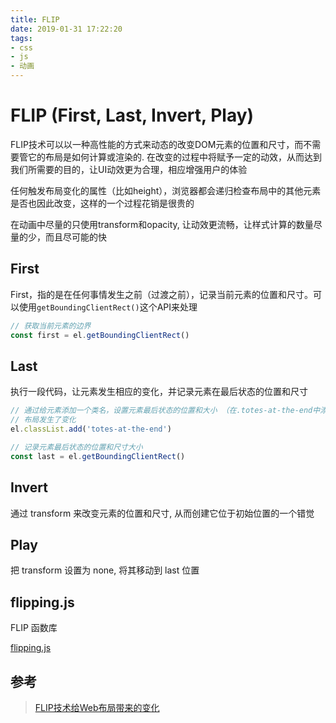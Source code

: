 ```yaml
---
title: FLIP
date: 2019-01-31 17:22:20
tags:
- css
- js
- 动画
---
```


# FLIP (First, Last, Invert, Play)

FLIP技术可以以一种高性能的方式来动态的改变DOM元素的位置和尺寸，而不需要管它的布局是如何计算或渲染的. 在改变的过程中将赋予一定的动效，从而达到我们所需要的目的，让UI动效更为合理，相应增强用户的体验

任何触发布局变化的属性（比如height），浏览器都会递归检查布局中的其他元素是否也因此改变，这样的一个过程花销是很贵的

在动画中尽量的只使用transform和opacity, 让动效更流畅，让样式计算的数量尽量的少，而且尽可能的快

## First
First，指的是在任何事情发生之前（过渡之前），记录当前元素的位置和尺寸。可以使用`getBoundingClientRect()`这个API来处理
```js
// 获取当前元素的边界 
const first = el.getBoundingClientRect()
```

## Last
执行一段代码，让元素发生相应的变化，并记录元素在最后状态的位置和尺寸

```js
// 通过给元素添加一个类名，设置元素最后状态的位置和大小 （在.totes-at-the-end中添加相应的样式规则）
// 布局发生了变化
el.classList.add('totes-at-the-end')

// 记录元素最后状态的位置和尺寸大小
const last = el.getBoundingClientRect()
```
## Invert
通过 transform 来改变元素的位置和尺寸, 从而创建它位于初始位置的一个错觉

## Play
把 transform 设置为 none, 将其移动到 last 位置

## flipping.js

FLIP 函数库

[flipping.js](https://github.com/davidkpiano/flipping)

## 参考

> [FLIP技术给Web布局带来的变化](https://www.w3cplus.com/javascript/animating-layouts-with-the-flip-technique.html)